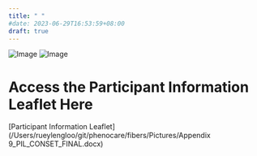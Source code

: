```yaml
---
title: " "
#date: 2023-06-29T16:53:59+08:00
draft: true
---
```

![Image](/Users/rueylengloo/git/phenocare/fibers/Pictures/FibreStudy_Page_1.png)
![Image](/Users/rueylengloo/git/phenocare/fibers/Pictures/FibreStudy_Page_2.png)

# **Access the Participant Information Leaflet Here** 
[Participant Information Leaflet](/Users/rueylengloo/git/phenocare/fibers/Pictures/Appendix 9_PIL_CONSET_FINAL.docx)



